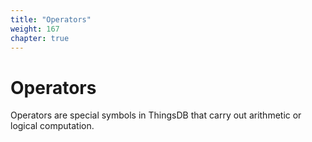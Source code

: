 ```yaml
---
title: "Operators"
weight: 167
chapter: true
---
```


# Operators

Operators are special symbols in ThingsDB that carry out arithmetic or logical computation.
